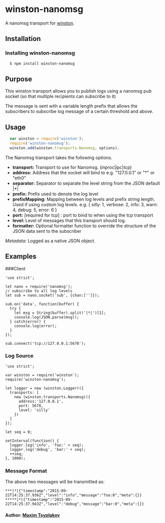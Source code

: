 # winston-nanomsg

A nanomsg transport for [winston][0].

## Installation

### Installing winston-nanomsg

``` bash
  $ npm install winston-nanomsg
```

## Purpose

This winston transport allows you to publish logs using a nanomsg pub socket (so that multiple recipients can subscribe to it)

The message is sent with a variable length prefix that allows the subscribers to subscribe log message of a certain threshold and above.

## Usage
``` js
  var winston = require('winston');  
  require('winston-nanomsg');  
  winston.add(winston.transports.Nanomsg, options);
```

The Nanomsg transport takes the following options.

* __transport:__ Transport to use for Nanomsg. (inproc|ipc|tcp)
* __address:__ Address that the socket will bind to e.g. "127.0.0.1" or "*" or "eth0" 
* __separator:__ Separator to separate the level string from the JSON default |*|
* __prefix:__ Prefix used to denote the log level
* __prefixMapping:__ Mapping between log levels and prefix string length. Used if using custom log levels. e.g. { silly: 1, verbose: 2, info: 3, warn: 4, debug: 5, error: 6 }
* __port:__ [required for tcp] : port to bind to when using the tcp transport  
* __level:__ Level of messages that this transport should log.
* __formatter:__ Optional formatter function to override the structure of the JSON data sent to the subscriber

*Metadata:* Logged as a native JSON object.

## Examples

###Client 
```
'use strict';

let nano = require('nanomsg');
// subscribe to all log levels
let sub = nano.socket('sub', {chan:['']});

sub.on('data', function(buffer) {
  try {
    let msg = String(buffer).split('|*|')[1];
    console.log(JSON.parse(msg));
  } catch(error) {
    console.log(error);
  }
});

sub.connect('tcp://127.0.0.1:5678');
```

### Log Source

```
'use strict';

var winston = require('winston');
require('winston-nanomsg');

let logger = new (winston.Logger)({
  transports: [
    new (winston.transports.Nanomsg)({
      address:'127.0.0.1',
      port: 5678,
      level: 'silly'
    })
  ]
});

let seq = 0;

setInterval(function() {
  logger.log('info', 'foo:' + seq);
  logger.log('debug', 'bar:' + seq);
  ++seq;
}, 1000);

```

### Message Format

The above two messages will be transmitted as:

```
***|*|{"timestamp":"2015-09-22T14:25:37.936Z","level":"info","message":"foo:0","meta":{}}
*****|*|{"timestamp":"2015-09-22T14:25:37.943Z","level":"debug","message":"bar:0","meta":{}}
```

#### Author: [Maxim Tsyplakov](http://twitter.com/yoshenori)

[0]: https://github.com/indexzero/winston
